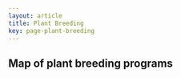```yaml
---
layout: article
title: Plant Breeding
key: page-plant-breeding
---
```


## Map of plant breeding programs

<div id="us-map"></div>
<script src="https://d3js.org/d3.v7.min.js"></script>
<script src="https://cdnjs.cloudflare.com/ajax/libs/topojson/3.0.2/topojson.min.js"></script>
<script src="/assets/js/us-map.js"></script>
<link rel="stylesheet" href="/assets/css/us-map.css">